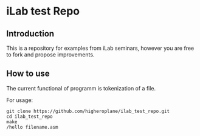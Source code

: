 # iLab test Repo

## Introduction

This is a repository for examples from iLab seminars, however you are free to fork and propose improvements.

## How to use

The current functional of programm is tokenization of a file.

For usage:

```
git clone https://github.com/higheroplane/ilab_test_repo.git
cd ilab_test_repo
make
/hello filename.asm
```

